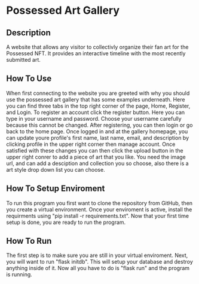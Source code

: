 # Possessed Art Gallery

## Description
A website that allows any visitor to collectivly organize their fan art for the 
Possessed NFT. It provides an interactive timeline with the most recently submitted art.

## How To Use
When first connecting to the website you are greeted with why you should use the possessed art gallery 
that has some examples underneath. Here you can find three tabs in the top right corner of the page, Home, Register,
and Login. To register an account click the register button. Here you can type in your username and password. Choose your username carefully because this cannot be changed. After registering, you can then login or go back to the home page. Once
logged in and at the gallery homepage, you can update youre profile's first name, last name, email, and description by clicking profile in the upper right corner then manage account. Once satisfied with these changes you can then click the upload button in the upper right conrer to add a piece of art that you like. You need the image url, and can add a desciption and collection you so choose, also there is a art style drop down list you can choose.

## How To Setup Enviroment
To run this program you first want to clone the repository from GitHub, then you create a virtual environment. Once your enviroment is active, install the requirments using "pip install -r requirements.txt". Now that your first time setup is done, you are ready to run the program. 

## How To Run 
The first step is to make sure you are still in your virtual enviroment. Next, you will want to run "flask initdb". This will setup your database and destroy anything inside of it. Now all you have to do is "flask run" and the program is running.

